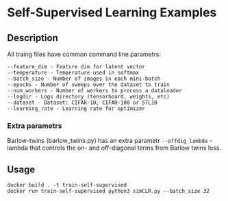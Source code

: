 # Self-Supervised Learning Examples
## Description

All traing files have common command line parametrs:

    --feature_dim - Feature dim for latent vector
    --temperature - Temperature used in softmax
    --batch_size - Number of images in each mini-batch
    --epochs - Number of sweeps over the dataset to train
    --num_workers - Number of workers to process a dataloader
    --logdir - Logs directory (tensorboard, weights, etc)
    --dataset - Dataset: CIFAR-10, CIFAR-100 or STL10
    --learning_rate - Learning rate for optimizer

### Extra parametrs

Barlow-twins (barlow_twins.py) has an extra parametr ``--offdig_lambda`` - lambda that controls the on- and off-diagonal terms from Barlow twins loss.

## Usage

```
docker build . -t train-self-supervised
docker run train-self-supervised python3 simCLR.py --batch_size 32
```

